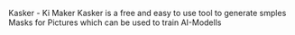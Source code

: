 Kasker - Ki Maker
Kasker is a free and easy to use tool to generate smples Masks for Pictures which can be used to train AI-Modells
